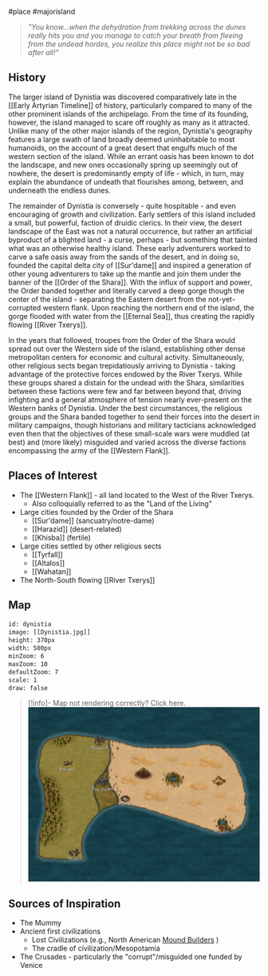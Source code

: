 #place #majorisland

> _"You know...when the dehydration from trekking across the dunes really hits you and you manage to catch your breath from fleeing from the undead hordes, you realize this place might not be so bad after all!"_
## History
The larger island of Dynistia was discovered comparatively late in the [[Early Artyrian Timeline]] of  history, particularly compared to many of the other prominent islands of the archipelago. From the time of its founding, however, the island managed to scare off roughly as many as it attracted. Unlike many of the other major islands of the region, Dynistia's geography features a large swath of land broadly deemed uninhabitable to most humanoids, on the account of a great desert that engulfs much of the western section of the island. While an errant oasis has been known to dot the landscape, and new ones occasionally spring up seemingly out of nowhere, the desert is predominantly empty of life - which, in turn, may explain the abundance of undeath that flourishes among, between, and underneath the endless dunes.

The remainder of Dynistia is conversely - quite hospitable - and even encouraging of growth and civilization. Early settlers of this island included a small, but powerful, faction of druidic clerics. In their view, the desert landscape of the East was not a natural occurrence, but rather an artificial byproduct of a blighted land - a curse, perhaps - but something that tainted what was an otherwise healthy island. These early adventurers worked to carve a safe oasis away from the sands of the desert, and in doing so, founded the capital delta city of [[Sur'dame]] and inspired a generation of other young adventurers to take up the mantle and join them under the banner of the [[Order of the Shara]]. With the influx of support and power, the Order banded together and literally carved a deep gorge though the center of the island - separating the Eastern desert from the not-yet-corrupted western flank. Upon reaching the northern end of the island, the gorge flooded with water from the [[Eternal Sea]], thus creating the rapidly flowing [[River Txerys]].

In the years that followed, troupes from the Order of the Shara would spread out over the Western side of the island, establishing other dense metropolitan centers for economic and cultural activity. Simultaneously, other religious sects began trepidatiously arriving to Dynistia - taking advantage of the protective forces endowed by the River Txerys. While these groups shared a distain for the undead with the Shara, similarities between these factions were few and far between beyond that, driving infighting and a general atmosphere of tension nearly ever-present on the Western banks of Dynistia. Under the best circumstances, the religious groups and the Shara banded together to send their forces into the desert in military campaigns, though historians and military tacticians acknowledged even then that the objectives of these small-scale wars were muddled (at best) and (more likely) misguided and varied across the diverse factions encompassing the army of the [[Western Flank]].

## Places of Interest
- The [[Western Flank]] - all land located to the West of the River Txerys.
	- Also colloquially referred to as the "Land of the Living"
- Large cities founded by the Order of the Shara
	- [[Sur'dame]] (sancuatry/notre-dame)
	- [[Harazid]] (desert-related)
	- [[Khisba]] (fertile)
- Large cities settled by other religious sects
	- [[Tyrfall]]
	- [[Altalos]]
	- [[Wahatan]]
- The North-South flowing [[River Txerys]]
## Map

```leaflet
id: dynistia
image: [[Dynistia.jpg]]
height: 370px
width: 500px
minZoom: 6
maxZoom: 10
defaultZoom: 7
scale: 1
draw: false
```

> [!info]- Map not rendering correctly? Click here.
> ![](img/maps/Dynistia.jpg)

## Sources of Inspiration
- The Mummy
- Ancient first civilizations
	- Lost Civilizations (e.g., North American [Mound Builders](https://en.wikipedia.org/wiki/Mound_Builders) )
	- The cradle of civilization/Mesopotamia
- The Crusades - particularly the "corrupt"/misguided one funded by Venice
